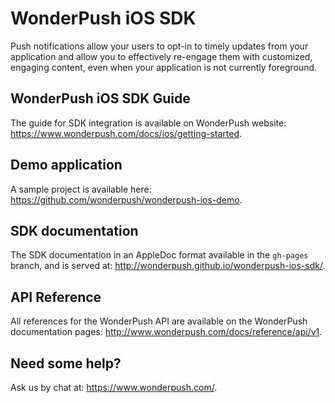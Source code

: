 WonderPush iOS SDK
==================

Push notifications allow your users to opt-in to timely updates from your application
and allow you to effectively re-engage them with customized, engaging content,
even when your application is not currently foreground.


WonderPush iOS SDK Guide
------------------------

The guide for SDK integration is available on WonderPush website:
https://www.wonderpush.com/docs/ios/getting-started.


Demo application
----------------

A sample project is available here:
https://github.com/wonderpush/wonderpush-ios-demo.


SDK documentation
-----------------

The SDK documentation in an AppleDoc format available in the `gh-pages` branch, and is served at:
http://wonderpush.github.io/wonderpush-ios-sdk/.


API Reference
-------------

All references for the WonderPush API are available on the WonderPush documentation pages:
http://www.wonderpush.com/docs/reference/api/v1.


Need some help?
---------------

Ask us by chat at: https://www.wonderpush.com/.

